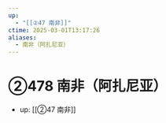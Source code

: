 ```yaml
---
up:
  - "[[②47 南非]]"
ctime: 2025-03-01T13:17:26
aliases:
  - 南非（阿扎尼亚）
---
```


# ②478 南非（阿扎尼亚）

- up: [[②47 南非]]
